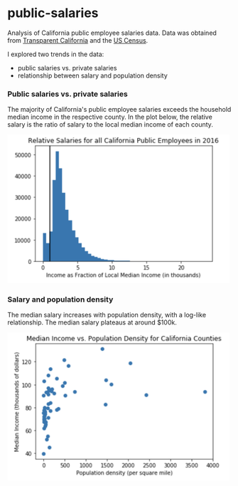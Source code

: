 # public-salaries

Analysis of California public employee salaries data. Data was obtained from [Transparent California](https://transparentcalifornia.com/salaries/all/) and the [US Census](https://data.ftb.ca.gov/PIT-Charts/California-Median-Income-by-County/6gsn-ex6f/data).

I explored two trends in the data:
- public salaries vs. private salaries
- relationship between salary and population density

### Public salaries vs. private salaries

The majority of California's public employee salaries exceeds the household median income in the respective county. In the plot below, the relative salary is the ratio of salary to the local median income of each county.

<img src="https://github.com/IvanChingLi/public-salaries/blob/master/plot1_relative_salaries.png" width="500">

### Salary and population density

The median salary increases with population density, with a log-like relationship. The median salary plateaus at around $100k.

<img src="https://github.com/IvanChingLi/public-salaries/blob/master/plot2_salary_vs_pop_density.png" width="500">

